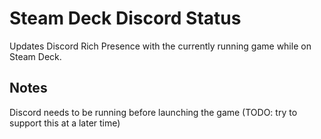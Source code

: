 # Steam Deck Discord Status

Updates Discord Rich Presence with the currently running game while on Steam Deck.

## Notes

Discord needs to be running before launching the game (TODO: try to support this at a later time)
